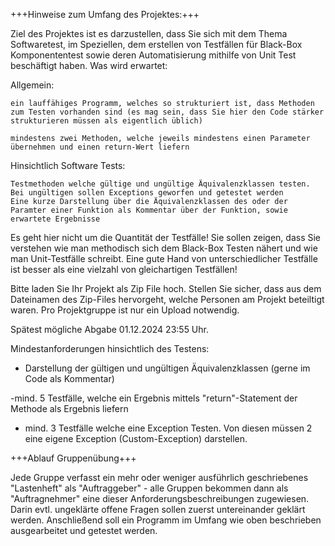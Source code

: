 +++Hinweise zum Umfang des Projektes:+++

Ziel des Projektes ist es darzustellen, dass Sie sich mit dem Thema Softwaretest, im Speziellen, dem erstellen von Testfällen für Black-Box Komponententest sowie deren Automatisierung mithilfe von Unit Test beschäftigt haben. Was wird erwartet:

Allgemein:

    ein lauffähiges Programm, welches so strukturiert ist, dass Methoden zum Testen vorhanden sind (es mag sein, dass Sie hier den Code stärker strukturieren müssen als eigentlich üblich)

    mindestens zwei Methoden, welche jeweils mindestens einen Parameter übernehmen und einen return-Wert liefern

Hinsichtlich Software Tests:

    Testmethoden welche gültige und ungültige Äquivalenzklassen testen. Bei ungültigen sollen Exceptions geworfen und getestet werden
    Eine kurze Darstellung über die Äquivalenzklassen des oder der Paramter einer Funktion als Kommentar über der Funktion, sowie erwartete Ergebnisse

Es geht hier nicht um die Quantität der Testfälle! Sie sollen zeigen, dass Sie verstehen wie man methodisch sich dem Black-Box Testen nähert und wie man Unit-Testfälle schreibt. Eine gute Hand von unterschiedlicher Testfälle ist besser als eine vielzahl von gleichartigen Testfällen!

Bitte laden Sie Ihr Projekt als Zip File hoch. Stellen Sie sicher, dass aus dem Dateinamen des Zip-Files hervorgeht, welche Personen am Projekt beteiltigt waren. Pro Projektgruppe ist nur ein Upload notwendig.

Spätest mögliche Abgabe 01.12.2024 23:55 Uhr.

Mindestanforderungen hinsichtlich des Testens:

- Darstellung der gültigen und ungültigen Äquivalenzklassen (gerne im Code als Kommentar)

 -mind. 5 Testfälle, welche ein Ergebnis mittels "return"-Statement der Methode als Ergebnis liefern

- mind. 3 Testfälle welche eine Exception Testen. Von diesen müssen 2 eine eigene Exception (Custom-Exception) darstellen.



+++Ablauf Gruppenübung+++

Jede Gruppe verfasst ein mehr oder weniger ausführlich geschriebenes "Lastenheft" als "Auftraggeber" - alle Gruppen bekommen dann als "Auftragnehmer" eine dieser Anforderungsbeschreibungen zugewiesen. Darin evtl. ungeklärte offene Fragen sollen zuerst untereinander geklärt werden.
Anschließend soll ein Programm im Umfang wie oben beschrieben ausgearbeitet und getestet werden.
